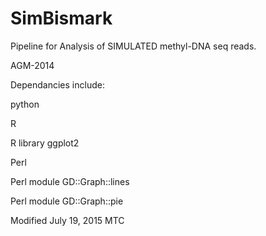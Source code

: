 # SimBismark

Pipeline for Analysis of SIMULATED methyl-DNA seq reads.

AGM-2014

Dependancies include:

python

R

R library ggplot2

Perl

Perl module GD::Graph::lines

Perl module GD::Graph::pie

Modified July 19, 2015 MTC